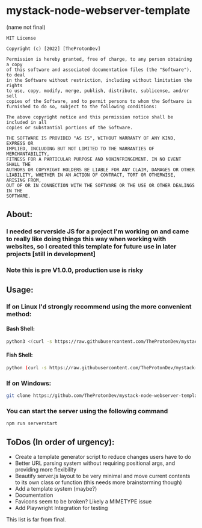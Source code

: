 # mystack-node-webserver-template

(name not final)

```license
MIT License

Copyright (c) [2022] [TheProtonDev]

Permission is hereby granted, free of charge, to any person obtaining a copy
of this software and associated documentation files (the "Software"), to deal
in the Software without restriction, including without limitation the rights
to use, copy, modify, merge, publish, distribute, sublicense, and/or sell
copies of the Software, and to permit persons to whom the Software is
furnished to do so, subject to the following conditions:

The above copyright notice and this permission notice shall be included in all
copies or substantial portions of the Software.

THE SOFTWARE IS PROVIDED "AS IS", WITHOUT WARRANTY OF ANY KIND, EXPRESS OR
IMPLIED, INCLUDING BUT NOT LIMITED TO THE WARRANTIES OF MERCHANTABILITY,
FITNESS FOR A PARTICULAR PURPOSE AND NONINFRINGEMENT. IN NO EVENT SHALL THE
AUTHORS OR COPYRIGHT HOLDERS BE LIABLE FOR ANY CLAIM, DAMAGES OR OTHER
LIABILITY, WHETHER IN AN ACTION OF CONTRACT, TORT OR OTHERWISE, ARISING FROM,
OUT OF OR IN CONNECTION WITH THE SOFTWARE OR THE USE OR OTHER DEALINGS IN THE
SOFTWARE.
```

## About:
### I needed serverside JS for a project I'm working on and came to really like doing things this way when working with websites, so I created this template for future use in later projects [still in development]
### Note this is pre V1.0.0, production use is risky
## Usage:
### If on Linux I'd strongly recommend using the more convenient method:
#### Bash Shell:
```bash
python3 <(curl -s https://raw.githubusercontent.com/TheProtonDev/mystack-node-webserver-template/master/templater.py)
```
#### Fish Shell:
```bash
python (curl -s https://raw.githubusercontent.com/TheProtonDev/mystack-node-webserver-template/master/templater.py | psub)
```
### If on Windows:
```bash
git clone https://github.com/TheProtonDev/mystack-node-webserver-template.git
```
### You can start the server using the following command
```bash
npm run serverstart
```

## ToDos (In order of urgency):
- Create a template generator script to reduce changes users have to do
- Better URL parsing system without requiring positional args, and providing more flexibility
- Beautify server.js layout to be very minimal and move current contents to its own class or function (this needs more brainstorming though)
- Add a template system (maybe?)
- Documentation
- Favicons seem to be broken? Likely a MIMETYPE issue
- Add Playwright Integration for testing

This list is far from final.
